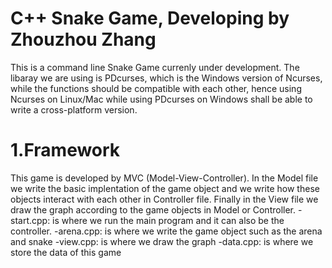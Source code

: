 # C++ Snake Game, Developing by Zhouzhou Zhang
This is a command line Snake Game currenly under development. The libaray we are using is PDcurses, which is the Windows version of Ncurses, while the functions should be compatible with each other, hence using Ncurses on Linux/Mac while using PDcurses on Windows shall be able to write a cross-platform version.

# 1.Framework
This game is developed by MVC (Model-View-Controller). In the Model file we write the basic implentation of the game object and we write how these objects interact with each other in Controller file. Finally in the View file we draw the graph according to the game objects in Model or Controller. 
  -start.cpp: is where we run the main program and it can also be the controller.
  -arena.cpp: is where we write the game object such as the arena and snake
  -view.cpp: is where we draw the graph
  -data.cpp: is where we store the data of this game
